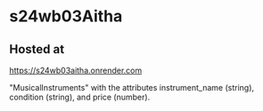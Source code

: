 # s24wb03Aitha
## Hosted at  
<https://s24wb03aitha.onrender.com>

 "MusicalInstruments" with the attributes instrument_name (string), condition (string), and price (number).